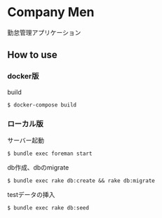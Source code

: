 # Company Men
勤怠管理アプリケーション

## How to use

### docker版

build

```
$ docker-compose build
```

### ローカル版

サーバー起動

```
$ bundle exec foreman start
```

db作成、dbのmigrate

```
$ bundle exec rake db:create && rake db:migrate
```

testデータの挿入

```
$ bundle exec rake db:seed
```
